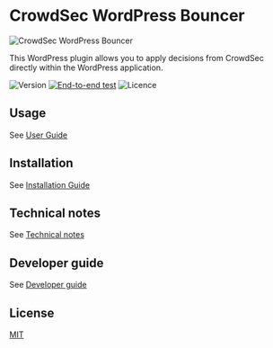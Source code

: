 # CrowdSec WordPress Bouncer

![CrowdSec WordPress Bouncer](https://raw.githubusercontent.com/crowdsecurity/cs-wordpress-bouncer/main/.wordpress-org/banner-1544x500.png "CrowdSec WordPress Bouncer")

This WordPress plugin allows you to apply decisions from CrowdSec directly within the WordPress application.

![Version](https://img.shields.io/github/v/release/crowdsecurity/cs-wordpress-bouncer?include_prereleases)
[![End-to-end test](https://github.com/crowdsecurity/cs-wordpress-bouncer/actions/workflows/end-to-end-test-suite.yml/badge.svg)](https://github.com/crowdsecurity/cs-wordpress-bouncer/actions/workflows/end-to-end-test-suite.yml)
![Licence](https://img.shields.io/github/license/crowdsecurity/cs-wordpress-bouncer)


## Usage

See [User Guide](https://github.com/crowdsecurity/cs-wordpress-bouncer/blob/main/docs/USER_GUIDE.md)

## Installation

See [Installation Guide](https://github.com/crowdsecurity/cs-wordpress-bouncer/blob/main/docs/INSTALLATION_GUIDE.md)


## Technical notes

See [Technical notes](https://github.com/crowdsecurity/cs-wordpress-bouncer/blob/main/docs/TECHNICAL_NOTES.md)

## Developer guide

See [Developer guide](https://github.com/crowdsecurity/cs-wordpress-bouncer/blob/main/docs/DEVELOPER.md)


## License

[MIT](https://github.com/crowdsecurity/cs-wordpress-bouncer/blob/main/LICENSE)
